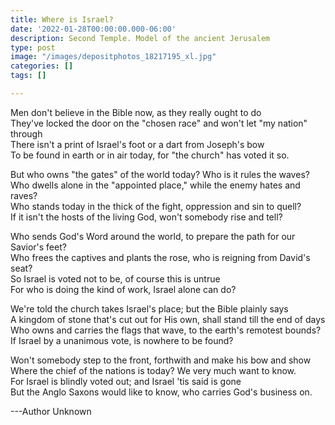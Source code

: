 ```yaml
---
title: Where is Israel?
date: '2022-01-28T00:00:00.000-06:00'
description: Second Temple. Model of the ancient Jerusalem
type: post
image: "/images/depositphotos_18217195_xl.jpg"
categories: []
tags: []

---
```

Men don't believe in the Bible now, as they really ought to do  
They've locked the door on the "chosen race" and won't let "my nation" through  
There isn't a print of Israel's foot or a dart from Joseph's bow  
To be found in earth or in air today, for "the church" has voted it so.

But who owns "the gates" of the world today? Who is it rules the waves?  
Who dwells alone in the "appointed place," while the enemy hates and raves?  
Who stands today in the thick of the fight, oppression and sin to quell?  
If it isn't the hosts of the living God, won't somebody rise and tell?

Who sends God's Word around the world, to prepare the path for our Savior's feet?  
Who frees the captives and plants the rose, who is reigning from David's seat?  
So Israel is voted not to be, of course this is untrue  
For who is doing the kind of work, Israel alone can do?

We're told the church takes Israel's place; but the Bible plainly says  
A kingdom of stone that's cut out for His own, shall stand till the end of days  
Who owns and carries the flags that wave, to the earth's remotest bounds?  
If Israel by a unanimous vote, is nowhere to be found?

Won't somebody step to the front, forthwith and make his bow and show  
Where the chief of the nations is today? We very much want to know.  
For Israel is blindly voted out; and Israel 'tis said is gone  
But the Anglo Saxons would like to know, who carries God's business on.

\---Author Unknown